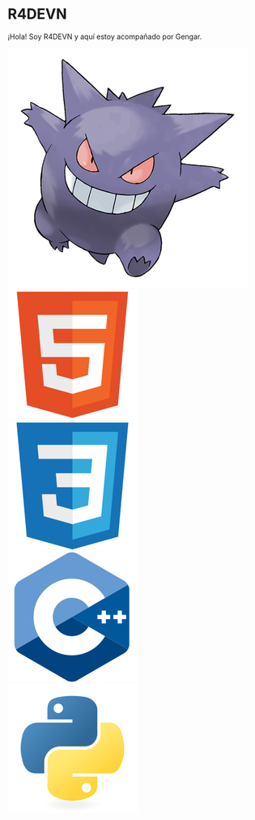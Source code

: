

# R4DEVN

¡Hola! Soy R4DEVN y aquí estoy acompañado por Gengar.


  <img src="https://raw.githubusercontent.com/PokeAPI/sprites/master/sprites/pokemon/other/official-artwork/94.png" alt="Gengar">
  <img src="https://raw.githubusercontent.com/devicons/devicon/master/icons/html5/html5-original.svg" alt="HTML">
  <img src="https://raw.githubusercontent.com/devicons/devicon/master/icons/css3/css3-original.svg" alt="CSS">
  <img src="https://raw.githubusercontent.com/devicons/devicon/master/icons/cplusplus/cplusplus-original.svg" alt="C++">
  <img src="https://raw.githubusercontent.com/devicons/devicon/master/icons/python/python-original.svg" alt="Python">
</div>

</body>
</html>
